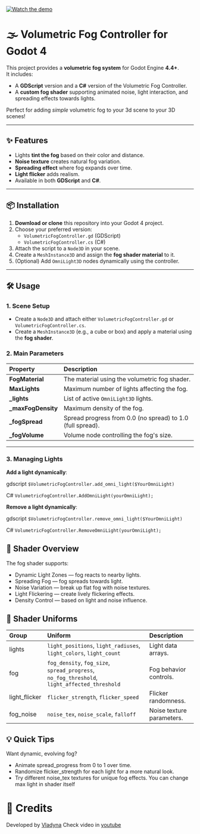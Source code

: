 [![Watch the demo](https://i9.ytimg.com/vi_webp/wBu_E0tLBlc/mqdefault.webp?v=67f58562&sqp=CLy66r8G&rs=AOn4CLAWqC1FSw66wkpU6uqtLLtRb0rjrg)](https://github.com/vladyna/godot-volume-fog/raw/main/video/demo.mp4)



# 🌫️ Volumetric Fog Controller for Godot 4

This project provides a **volumetric fog system** for Godot Engine **4.4+**.  
It includes:
- A **GDScript** version and a **C#** version of the Volumetric Fog Controller.
- A **custom fog shader** supporting animated noise, light interaction, and spreading effects towards lights.

Perfect for adding *simple* volumetric fog to your 3d scene to your 3D scenes!

---

## ✨ Features

- Lights **tint the fog** based on their color and distance.
- **Noise texture** creates natural fog variation.
- **Spreading effect** where fog expands over time.
- **Light flicker** adds realism.
- Available in both **GDScript** and **C#**.

---

## 📦 Installation

1. **Download or clone** this repository into your Godot 4 project.
2. Choose your preferred version:
   - `VolumetricFogController.gd` (GDScript)
   - `VolumetricFogController.cs` (C#)
3. Attach the script to a `Node3D` in your scene.
4. Create a `MeshInstance3D` and assign the **fog shader material** to it.
5. (Optional) Add `OmniLight3D` nodes dynamically using the controller.

---

## 🛠️ Usage

### 1. Scene Setup
- Create a `Node3D` and attach either `VolumetricFogController.gd` or `VolumetricFogController.cs`.
- Create a `MeshInstance3D` (e.g., a cube or box) and apply a material using the **fog shader**.

### 2. Main Parameters

| Property | Description |
|:---------|:------------|
| **FogMaterial** | The material using the volumetric fog shader. |
| **MaxLights** | Maximum number of lights affecting the fog. |
| **_lights** | List of active `OmniLight3D` lights. |
| **_maxFogDensity** | Maximum density of the fog. |
| **_fogSpread** | Spread progress from 0.0 (no spread) to 1.0 (full spread). |
| **_fogVolume** | Volume node controlling the fog's size. |

---

### 3. Managing Lights

**Add a light dynamically**:

gdscript
`$VolumetricFogController.add_omni_light($YourOmniLight)`

C#
`VolumetricFogController.AddOmniLight(yourOmniLight);`

**Remove a light dynamically**:

gdscript
`$VolumetricFogController.remove_omni_light($YourOmniLight)`

C#
`VolumetricFogController.RemoveOmniLight(yourOmniLight);`

## 🎨 Shader Overview
The fog shader supports:
- Dynamic Light Zones — fog reacts to nearby lights.
- Spreading Fog — fog spreads towards light.
- Noise Variation — break up flat fog with noise textures.
- Light Flickering — create lively flickering effects.
- Density Control — based on light and noise influence.

## 🔧 Shader Uniforms
| Group | Uniform | Description |
|:---------|:------------| :--------|
|lights |	`light_positions`, `light_radiuses`, `light_colors`, `light_count` |	Light data arrays.
|fog | `fog_density`, `fog_size`, `spread_progress`, `no_fog_threshold`, `light_affected_threshold` |	Fog behavior controls.
|light_flicker | `flicker_strength`, `flicker_speed` |	Flicker randomness.
|fog_noise | `noise_tex`, `noise_scale`, `falloff` |	Noise texture parameters.


## 💡 Quick Tips
Want dynamic, evolving fog?
- Animate spread_progress from 0 to 1 over time.
- Randomize flicker_strength for each light for a more natural look.
- Try different noise_tex textures for unique fog effects.
You can change max light in shader itself

# 🙌 Credits
Developed by [Vladyna](https://vladyna.lol/)
Check video in [youtube](https://www.youtube.com/watch?v=wBu_E0tLBlc)
